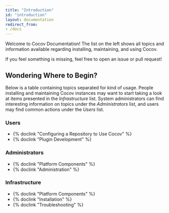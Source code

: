 ```yaml
---
title: "Introduction"
id: "introduction"
layout: documentation
redirect_from:
- /docs
---
```


Welcome to Cocov Documentation! The list on the left shows all topics and
information available regarding installing, maintaining, and using Cocov.

If you feel something is missing, feel free to open an issue or pull request!

## Wondering Where to Begin?

Below is a table containing topics separated for kind of usage. People
installing and maintaining Cocov instances may want to start taking a look at
items presented in the _Infrastructure_ list. System administrators can find
interesting information on topics under the _Administrators_ list, and users
may find common actions under the _Users_ list.

### Users

- {% doclink "Configuring a Repository to Use Cocov" %}
- {% doclink "Plugin Development" %}

### Administrators

- {% doclink "Platform Components" %}
- {% doclink "Administration" %}

### Infrastructure

- {% doclink "Platform Components" %}
- {% doclink "Installation" %}
- {% doclink "Troubleshooting" %}
